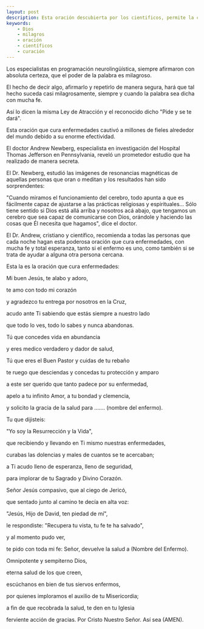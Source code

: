 ```yaml
---
layout: post
description: Esta oración descubierta por los cientificos, permite la curación de muchas enfermedades.
keywords: 
    - Dios
    - milagros
    - oración
    - científicos
    - curación
---
```


Los especialistas en programación neurolingüística, siempre afirmaron con absoluta certeza, que el poder de la palabra es milagroso.


El hecho de decir algo, afirmarlo y repetirlo de manera segura, hará que tal hecho suceda casi milagrosamente, siempre y cuando la palabra sea dicha con mucha fe.



Así lo dicen la misma Ley de Atracción y el reconocido dicho "Pide y se te dará".



Esta oración que cura enfermedades cautivó a millones de fieles alrededor del mundo debido a su enorme efectividad.



El doctor Andrew Newberg, especialista en investigación del Hospital Thomas Jefferson en Pennsylvania, reveló un prometedor estudio que ha realizado de manera secreta.

El Dr. Newberg, estudió las imágenes de resonancias magnéticas de aquellas personas que oran o meditan y los resultados han sido sorprendentes:



"Cuando miramos el funcionamiento del cerebro, todo apunta a que es fácilmente capaz de ajustarse a las prácticas religiosas y espirituales... Sólo tiene sentido si Dios está allá arriba y nosotros acá abajo, que tengamos un cerebro que sea capaz de comunicarse con Dios, orándole y haciendo las cosas que Él necesita que hagamos", dice el doctor.



El Dr. Andrew, cristiano y científico, recomienda a todas las personas que cada noche hagan esta poderosa oración que cura enfermedades, con mucha fe y total esperanza, tanto si el enfermo es uno, como también si se trata de ayudar a alguna otra persona cercana.


Esta la es la oración que cura enfermedades:

Mi buen Jesús, te alabo y adoro,

te amo con todo mi corazón

y agradezco tu entrega por nosotros en la Cruz,

acudo ante Ti sabiendo que estás siempre a nuestro lado

que todo lo ves, todo lo sabes y nunca abandonas.

Tú que concedes vida en abundancia

y eres medico verdadero y dador de salud,

Tú que eres el Buen Pastor y cuidas de tu rebaño

te ruego que desciendas y concedas tu protección y amparo

a este ser querido que tanto padece por su enfermedad,

apelo a tu infinito Amor, a tu bondad y clemencia,

y solicito la gracia de la salud para ....... (nombre del enfermo).

Tu que dijisteis:

"Yo soy la Resurrección y la Vida",

que recibiendo y llevando en Ti mismo nuestras enfermedades,

curabas las dolencias y males de cuantos se te acercaban;

a Ti acudo lleno de esperanza, lleno de seguridad,

para implorar de tu Sagrado y Divino Corazón.

Señor Jesús compasivo, que al ciego de Jericó,

que sentado junto al camino te decía en alta voz:

"Jesús, Hijo de David, ten piedad de mí",

le respondiste: "Recupera tu vista, tu fe te ha salvado",

y al momento pudo ver,

te pido con toda mi fe: Señor, devuelve la salud a (Nombre del Enfermo).

Omnipotente y sempiterno Dios,

eterna salud de los que creen,

escúchanos en bien de tus siervos enfermos,

por quienes imploramos el auxilio de tu Misericordia;

a fin de que recobrada la salud, te den en tu Iglesia

ferviente acción de gracias. Por Cristo Nuestro Señor. Así sea (AMEN).
